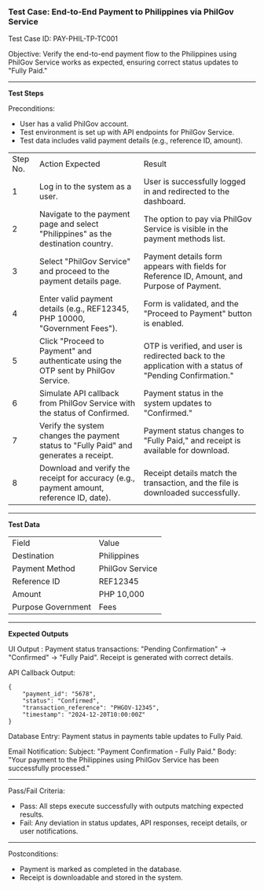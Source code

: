 <h3>Test Case: End-to-End Payment to Philippines via PhilGov Service</h3>
Test Case ID: PAY-PHIL-TP-TC001

Objective: Verify the end-to-end payment flow to the Philippines using PhilGov Service works as expected, ensuring correct status updates to "Fully Paid."
<hr>

<strong>Test Steps</strong>

Preconditions:
<ul>
<li>User has a valid PhilGov account.</li>
<li>Test environment is set up with API endpoints for PhilGov Service.</li>
<li>Test data includes valid payment details (e.g., reference ID, amount).</li>
</ul>

<table>
<tr><td>Step No.</td><td>Action	Expected</td><td>Result</td></tr>
<tr><td>1</td><td>Log in to the system as a user.</td><td>User is successfully logged in and redirected to the dashboard.</td></tr>
<tr><td>2</td><td>Navigate to the payment page and select "Philippines" as the destination country.</td><td>The option to pay via PhilGov Service is visible in the payment methods list.</td></tr>
<tr><td>3</td><td>Select "PhilGov Service" and proceed to the payment details page.</td><td>Payment details form appears with fields for Reference ID, Amount, and Purpose of Payment.</td></tr>
<tr><td>4</td><td>Enter valid payment details (e.g., REF12345, PHP 10000, "Government Fees").</td><td>Form is validated, and the "Proceed to Payment" button is enabled.</td></tr>
<tr><td>5</td><td>Click "Proceed to Payment" and authenticate using the OTP sent by PhilGov Service.</td><td>OTP is verified, and user is redirected back to the application with a status of "Pending Confirmation."</td></tr>
<tr><td>6</td><td>Simulate API callback from PhilGov Service with the status of Confirmed.</td><td>Payment status in the system updates to "Confirmed."</td></tr>
<tr><td>7</td><td>Verify the system changes the payment status to "Fully Paid" and generates a receipt.</td><td>Payment status changes to "Fully Paid," and receipt is available for download.</td></tr>
<tr><td>8</td><td>Download and verify the receipt for accuracy (e.g., payment amount, reference ID, date).</td><td>	Receipt details match the transaction, and the file is downloaded successfully.</td></tr>
</table>
<hr>
<strong>Test Data</strong>
<table><tr><td>Field</td><td>Value</td></tr>
<tr><td>Destination</td><td>Philippines</td></tr>
<tr><td>Payment Method</td><td>PhilGov Service</td></tr>
<tr><td>Reference ID</td><td>REF12345</td></tr>
<tr><td>Amount</td><td>PHP 10,000</td></tr>
<tr><td>Purpose	Government</td><td>Fees</td></tr>
</table>
<hr>
<strong>Expected Outputs</strong>

UI Output : Payment status transactions: "Pending Confirmation" -> "Confirmed" -> "Fully Paid". Receipt is generated with correct details.

API Callback Output:

    {
        "payment_id": "5678",
        "status": "Confirmed",
        "transaction_reference": "PHGOV-12345",
        "timestamp": "2024-12-20T10:00:00Z"
    }

Database Entry:
        Payment status in payments table updates to Fully Paid.

Email Notification:
        Subject: "Payment Confirmation - Fully Paid."
        Body: "Your payment to the Philippines using PhilGov Service has been successfully processed."
<hr>
Pass/Fail Criteria:
<ul><li>Pass: All steps execute successfully with outputs matching expected results.</li>
    <li>Fail: Any deviation in status updates, API responses, receipt details, or user notifications.</li>
</ul>
<hr>
Postconditions:
<ul><li>Payment is marked as completed in the database.</li>
    <li>Receipt is downloadable and stored in the system.</li></ul>
